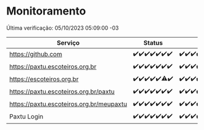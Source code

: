 # Monitoramento

Última verificação: 05/10/2023 05:09:00 -03

|Serviço|Status|Últimas 24h|
|---|---|---|
|https://github.com|<span title="2023-09-28: OK=24">✔️</span><span title="2023-09-29: OK=24">✔️</span><span title="2023-09-30: OK=24">✔️</span><span title="2023-10-01: OK=24">✔️</span><span title="2023-10-02: OK=24">✔️</span><span title="2023-10-03: OK=24">✔️</span><span title="2023-10-04: OK=9">✔️</span>|<span title="04/10/2023 06:06:00 -03 : 200">✔️</span><span title="04/10/2023 07:06:00 -03 : 200">✔️</span><span title="04/10/2023 08:03:00 -03 : 200">✔️</span><span title="04/10/2023 09:11:00 -03 : 200">✔️</span><span title="04/10/2023 10:10:00 -03 : 200">✔️</span><span title="04/10/2023 11:05:00 -03 : 200">✔️</span><span title="04/10/2023 12:06:00 -03 : 200">✔️</span><span title="04/10/2023 13:07:00 -03 : 200">✔️</span><span title="04/10/2023 14:04:00 -03 : 200">✔️</span><span title="04/10/2023 15:08:00 -03 : 200">✔️</span><span title="04/10/2023 16:03:00 -03 : 200">✔️</span><span title="04/10/2023 17:06:00 -03 : 200">✔️</span><span title="04/10/2023 18:05:00 -03 : 200">✔️</span><span title="04/10/2023 19:04:00 -03 : 200">✔️</span><span title="04/10/2023 20:06:00 -03 : 200">✔️</span><span title="04/10/2023 21:29:00 -03 : 200">✔️</span><span title="04/10/2023 22:43:00 -03 : 200">✔️</span><span title="04/10/2023 23:17:00 -03 : 200">✔️</span><span title="05/10/2023 00:06:00 -03 : 200">✔️</span><span title="05/10/2023 01:07:00 -03 : 200">✔️</span><span title="05/10/2023 02:05:00 -03 : 200">✔️</span><span title="05/10/2023 03:08:00 -03 : 200">✔️</span><span title="05/10/2023 04:05:00 -03 : 200">✔️</span><span title="05/10/2023 05:08:00 -03 : 200">✔️</span>|
|https://paxtu.escoteiros.org.br|<span title="2023-09-28: OK=24">✔️</span><span title="2023-09-29: OK=24">✔️</span><span title="2023-09-30: OK=24">✔️</span><span title="2023-10-01: OK=24">✔️</span><span title="2023-10-02: OK=24">✔️</span><span title="2023-10-03: OK=24">✔️</span><span title="2023-10-04: OK=9">✔️</span>|<span title="04/10/2023 06:06:00 -03 : 200">✔️</span><span title="04/10/2023 07:06:00 -03 : 200">✔️</span><span title="04/10/2023 08:03:00 -03 : 200">✔️</span><span title="04/10/2023 09:11:00 -03 : 200">✔️</span><span title="04/10/2023 10:10:00 -03 : 200">✔️</span><span title="04/10/2023 11:05:00 -03 : 200">✔️</span><span title="04/10/2023 12:06:00 -03 : 200">✔️</span><span title="04/10/2023 13:07:00 -03 : 200">✔️</span><span title="04/10/2023 14:04:00 -03 : 200">✔️</span><span title="04/10/2023 15:08:00 -03 : 200">✔️</span><span title="04/10/2023 16:03:00 -03 : 200">✔️</span><span title="04/10/2023 17:06:00 -03 : 200">✔️</span><span title="04/10/2023 18:05:00 -03 : 200">✔️</span><span title="04/10/2023 19:04:00 -03 : 200">✔️</span><span title="04/10/2023 20:06:00 -03 : 200">✔️</span><span title="04/10/2023 21:29:00 -03 : 200">✔️</span><span title="04/10/2023 22:43:00 -03 : 200">✔️</span><span title="04/10/2023 23:17:00 -03 : 200">✔️</span><span title="05/10/2023 00:06:00 -03 : 200">✔️</span><span title="05/10/2023 01:07:00 -03 : 200">✔️</span><span title="05/10/2023 02:05:00 -03 : 200">✔️</span><span title="05/10/2023 03:08:00 -03 : 200">✔️</span><span title="05/10/2023 04:05:00 -03 : 200">✔️</span><span title="05/10/2023 05:08:00 -03 : 200">✔️</span>|
|https://escoteiros.org.br|<span title="2023-09-28: OK=24">✔️</span><span title="2023-09-29: OK=24">✔️</span><span title="2023-09-30: OK=24">✔️</span><span title="2023-10-01: OK=24">✔️</span><span title="2023-10-02: OK=24">✔️</span><span title="2023-10-03: OK=23, Falhas=1">⚠️</span><span title="2023-10-04: OK=9">✔️</span>|<span title="04/10/2023 06:06:00 -03 : 200">✔️</span><span title="04/10/2023 07:06:00 -03 : 200">✔️</span><span title="04/10/2023 08:03:00 -03 : 200">✔️</span><span title="04/10/2023 09:11:00 -03 : 200">✔️</span><span title="04/10/2023 10:10:00 -03 : 200">✔️</span><span title="04/10/2023 11:05:00 -03 : 200">✔️</span><span title="04/10/2023 12:06:00 -03 : 200">✔️</span><span title="04/10/2023 13:07:00 -03 : 200">✔️</span><span title="04/10/2023 14:04:00 -03 : 200">✔️</span><span title="04/10/2023 15:08:00 -03 : 200">✔️</span><span title="04/10/2023 16:03:00 -03 : 200">✔️</span><span title="04/10/2023 17:06:00 -03 : 200">✔️</span><span title="04/10/2023 18:05:00 -03 : 200">✔️</span><span title="04/10/2023 19:04:00 -03 : 200">✔️</span><span title="04/10/2023 20:06:00 -03 : 200">✔️</span><span title="04/10/2023 21:29:00 -03 : 200">✔️</span><span title="04/10/2023 22:43:00 -03 : 200">✔️</span><span title="04/10/2023 23:17:00 -03 : 200">✔️</span><span title="05/10/2023 00:06:00 -03 : 200">✔️</span><span title="05/10/2023 01:07:00 -03 : 200">✔️</span><span title="05/10/2023 02:05:00 -03 : 200">✔️</span><span title="05/10/2023 03:08:00 -03 : 200">✔️</span><span title="05/10/2023 04:05:00 -03 : 200">✔️</span><span title="05/10/2023 05:09:00 -03 : 200">✔️</span>|
|https://paxtu.escoteiros.org.br/paxtu|<span title="2023-09-28: OK=24">✔️</span><span title="2023-09-29: OK=24">✔️</span><span title="2023-09-30: OK=24">✔️</span><span title="2023-10-01: OK=24">✔️</span><span title="2023-10-02: OK=24">✔️</span><span title="2023-10-03: OK=24">✔️</span><span title="2023-10-04: OK=9">✔️</span>|<span title="04/10/2023 06:06:00 -03 : 200">✔️</span><span title="04/10/2023 07:06:00 -03 : 200">✔️</span><span title="04/10/2023 08:03:00 -03 : 200">✔️</span><span title="04/10/2023 09:11:00 -03 : 200">✔️</span><span title="04/10/2023 10:11:00 -03 : 200">✔️</span><span title="04/10/2023 11:05:00 -03 : 200">✔️</span><span title="04/10/2023 12:06:00 -03 : 200">✔️</span><span title="04/10/2023 13:07:00 -03 : 200">✔️</span><span title="04/10/2023 14:04:00 -03 : 200">✔️</span><span title="04/10/2023 15:08:00 -03 : 200">✔️</span><span title="04/10/2023 16:03:00 -03 : 200">✔️</span><span title="04/10/2023 17:06:00 -03 : 200">✔️</span><span title="04/10/2023 18:05:00 -03 : 200">✔️</span><span title="04/10/2023 19:04:00 -03 : 200">✔️</span><span title="04/10/2023 20:06:00 -03 : 200">✔️</span><span title="04/10/2023 21:29:00 -03 : 200">✔️</span><span title="04/10/2023 22:43:00 -03 : 200">✔️</span><span title="04/10/2023 23:17:00 -03 : 200">✔️</span><span title="05/10/2023 00:06:00 -03 : 200">✔️</span><span title="05/10/2023 01:07:00 -03 : 200">✔️</span><span title="05/10/2023 02:05:00 -03 : 200">✔️</span><span title="05/10/2023 03:08:00 -03 : 200">✔️</span><span title="05/10/2023 04:05:00 -03 : 200">✔️</span><span title="05/10/2023 05:09:00 -03 : 200">✔️</span>|
|https://paxtu.escoteiros.org.br/meupaxtu|<span title="2023-09-28: OK=24">✔️</span><span title="2023-09-29: OK=24">✔️</span><span title="2023-09-30: OK=24">✔️</span><span title="2023-10-01: OK=24">✔️</span><span title="2023-10-02: OK=24">✔️</span><span title="2023-10-03: OK=24">✔️</span><span title="2023-10-04: OK=9">✔️</span>|<span title="04/10/2023 06:06:00 -03 : 200">✔️</span><span title="04/10/2023 07:06:00 -03 : 200">✔️</span><span title="04/10/2023 08:03:00 -03 : 200">✔️</span><span title="04/10/2023 09:11:00 -03 : 200">✔️</span><span title="04/10/2023 10:11:00 -03 : 200">✔️</span><span title="04/10/2023 11:05:00 -03 : 200">✔️</span><span title="04/10/2023 12:06:00 -03 : 200">✔️</span><span title="04/10/2023 13:07:00 -03 : 200">✔️</span><span title="04/10/2023 14:04:00 -03 : 200">✔️</span><span title="04/10/2023 15:08:00 -03 : 200">✔️</span><span title="04/10/2023 16:03:00 -03 : 200">✔️</span><span title="04/10/2023 17:06:00 -03 : 200">✔️</span><span title="04/10/2023 18:05:00 -03 : 200">✔️</span><span title="04/10/2023 19:04:00 -03 : 200">✔️</span><span title="04/10/2023 20:06:00 -03 : 200">✔️</span><span title="04/10/2023 21:29:00 -03 : 200">✔️</span><span title="04/10/2023 22:43:00 -03 : 200">✔️</span><span title="04/10/2023 23:17:00 -03 : 200">✔️</span><span title="05/10/2023 00:06:00 -03 : 200">✔️</span><span title="05/10/2023 01:07:00 -03 : 200">✔️</span><span title="05/10/2023 02:05:00 -03 : 200">✔️</span><span title="05/10/2023 03:08:00 -03 : 200">✔️</span><span title="05/10/2023 04:05:00 -03 : 200">✔️</span><span title="05/10/2023 05:09:00 -03 : 200">✔️</span>|
|Paxtu Login|<span title="2023-09-28: OK=24">✔️</span><span title="2023-09-29: OK=24">✔️</span><span title="2023-09-30: OK=24">✔️</span><span title="2023-10-01: OK=24">✔️</span><span title="2023-10-02: OK=24">✔️</span><span title="2023-10-03: OK=24">✔️</span><span title="2023-10-04: OK=9">✔️</span>|<span title="04/10/2023 06:06:00 -03 : 200">✔️</span><span title="04/10/2023 07:06:00 -03 : 200">✔️</span><span title="04/10/2023 08:03:00 -03 : 200">✔️</span><span title="04/10/2023 09:11:00 -03 : 200">✔️</span><span title="04/10/2023 10:11:00 -03 : 200">✔️</span><span title="04/10/2023 11:05:00 -03 : 200">✔️</span><span title="04/10/2023 12:06:00 -03 : 200">✔️</span><span title="04/10/2023 13:07:00 -03 : 200">✔️</span><span title="04/10/2023 14:04:00 -03 : 200">✔️</span><span title="04/10/2023 15:08:00 -03 : 200">✔️</span><span title="04/10/2023 16:03:00 -03 : 200">✔️</span><span title="04/10/2023 17:06:00 -03 : 200">✔️</span><span title="04/10/2023 18:05:00 -03 : 200">✔️</span><span title="04/10/2023 19:04:00 -03 : 200">✔️</span><span title="04/10/2023 20:06:00 -03 : 200">✔️</span><span title="04/10/2023 21:29:00 -03 : 200">✔️</span><span title="04/10/2023 22:43:00 -03 : 200">✔️</span><span title="04/10/2023 23:17:00 -03 : 200">✔️</span><span title="05/10/2023 00:06:00 -03 : 200">✔️</span><span title="05/10/2023 01:07:00 -03 : 200">✔️</span><span title="05/10/2023 02:05:00 -03 : 200">✔️</span><span title="05/10/2023 03:08:00 -03 : 200">✔️</span><span title="05/10/2023 04:05:00 -03 : 200">✔️</span><span title="05/10/2023 05:09:00 -03 : 200">✔️</span>|
